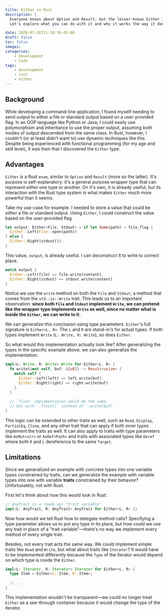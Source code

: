 ```yaml
---
title: Either in Rust
description: |
  Everyone knows about Option and Result, but the lesser-known Either is also a useful and powerful enumeration.
  Let's explore what you can do with it and why it works the way it does.

date: 2020-07-26T21:18:10-05:00
draft: false
toc: false
images:
categories:
    - Development
    - Code
tags:
    - development
    - rust
    - either
---
```


## Background

While developing a command-line application, I found myself needing to send output to either a file or standard output based on a user-provided flag. In an OOP language like Python or Java, I could easily use polymorphism and inheritance to use the proper output, assuming both modes of output descended from the same class. In Rust, however, I couldn't (or at least didn't want to) use dynamic techniques like this. Despite being experienced with functional programming (for my age and skill level), it was then that I discovered the `Either` type.

## Advantages

`Either` is a Rust `enum`, similar to `Option` and `Result` (more so the latter). It's purpose is self-explanatory: it's a general purpose wrapper type that can represent *either* one type or another. On it's own, it is already useful, but its interaction with the Rust type system is what makes `Either` much more powerful than it seems.

Take my use-case for example. I needed to store a value that could be *either* a file *or* standard output. Using `Either`,  I could construct the value based on the user-provided flag.

```rust
let output: Either<File, Stdout> = if let Some(path) = file_flag {
  Either::Left(File::open(path))
} else {
  Either::Right(stdout())
}
```

This value, `output`, is already useful. I can deconstruct it to write to correct place.

```rust
match output {
  Either::Left(file) => file.write(content),
  Either::Right(stdout) => stdout.write(content)
}
```

Notice we use the `write` method on both the `File` and `Stdout`; a method that comes from the `std::io::Write` trait. This leads us to an important observation: **since both `File` and `Stdout` implement `Write`, we can pretend like the wrapper type implements `Write` as well, since no matter what is inside the `Either`, we can write to it.**

We can generalize this conclusion using type parameters. `Either`'s full signature is `Either<L, R>`. The `L` and `R` are stand-in's for actual types. If both types implement `Write` (`L: Write, R: Write`), so does `Either`.

So what would this implementation actually  look like? After generalizing the types in the specific example above, we can also generalize the implementation.

```rust
impl<L: Write, R: Write> Write for Either<L, R> {
  fn write(&mut self, buf: &[u8]) -> Result<usize> {
    match self {
      Either::Left(left) => left.write(buf),
      Either::Right(right) => right.write(buf)
    }
  }
  
  // `flush` implementation would be the same,
  // but with `.flush()` instead of `.write(buf)`
}
```

This logic can be extended to other traits as well, such as `Read`, `Display`, `PartialEq`, `Clone`, and any other trait that can apply if both inner types implement the traits as well. It can also apply to traits with type parameters like `AsMut<str>` or `AsRef<Path>` and traits with associated types like `Deref` where both `R` and `L` dereference to the same `Target`.

## Limitations

Since we generalized an example with concrete types into one variable types constrained by traits, can we generalize the example with variable types into one with variable **traits** constrained by their behavior? Unfortunately, not with Rust.

First let's think about how this would look in Rust.

```rust
// AnyTrait is a (made-up) "trait variable"
impl<L: AnyTrait, R: AnyTrait> AnyTrait for Either<L, R> {}
```

Now how would we tell Rust how to delegate method calls? Specifying a type parameter allows us to put any type in its place, but how could we use any trait in place of a "trait variable"—there's no way we implement every method of every single trait.

Besides, not every trait acts the same way. We could implement simple traits like `Read`  and `Write`, but what about traits like `Iterator`? It would have to be implemented differently because the `Type` of the iterator would depend on which type is inside the `Either`.

```rust
impl<L: Iterator, R: Iterator> Iterator for Either<L, R> {
  type Item = Either<L::Item, R::Item>;
  
  // ...
}
```

This implementation wouldn't be transparent—we could no longer treat `Either` as a see-through container because it would change the type of the iterator.
